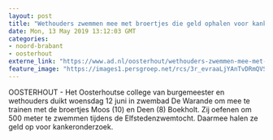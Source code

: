 ```yaml
---
layout: post
title: "Wethouders zwemmen mee met broertjes die geld ophalen voor kankeronderzoek"
date: Mon, 13 May 2019 13:12:03 GMT
categories: 
- noord-brabant 
- oosterhout 
externe_link: "https://www.ad.nl/oosterhout/wethouders-zwemmen-mee-met-broertjes-die-geld-ophalen-voor-kankeronderzoek~a4fbd6b5/"
feature_image: "https://images1.persgroep.net/rcs/3r_evraaLjYAnTvDRmQVSLWlqKg/diocontent/144637450/_fitwidth/400/?appId=21791a8992982cd8da851550a453bd7f&quality=0.7"
---
```


OOSTERHOUT - Het Oosterhoutse college van burgemeester en wethouders duikt woensdag 12 juni in zwembad De Warande om mee te trainen met de broertjes Moos (10) en Deen (8) Boekholt. Zij oefenen om 500 meter te zwemmen tijdens de Elfstedenzwemtocht. Daarmee halen ze geld op voor kankeronderzoek.
